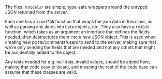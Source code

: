 The files in `models/` are simple, type-safe wrappers around the untyped
JSON returned from the server.

Each one has a `fromJSON` function that wraps the json data in this class,
as well as parsing any dates into `Date` objects, etc.
They also have a `toJSON` function, which takes as an argument an interface
that defines the fields needed, then destructures them into a new JSON object.
This is used when creating new posts/comments/users to send to the server,
making sure that we're only sending the fields that are needed and not any others that might be accidentally added to the object.

Any tests needed for e.g. null data, invalid values, should be added here,
making that code easy to locate, and meaning the rest of the code base
can assume that these classes are valid.
